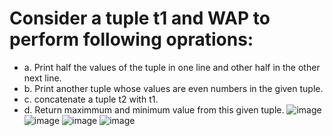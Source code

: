 # Consider a tuple t1 and WAP to perform following oprations:
- a. Print half the values of the tuple in one line and other half in the other next line.
- b. Print another tuple whose values are even numbers in the given tuple.
- c. concatenate a tuple t2 with t1.
- d. Return maximmum and minimum value from this given tuple.
  ![image](https://github.com/user-attachments/assets/3121af3d-055a-4e79-bd70-3d048151ee47)
  ![image](https://github.com/user-attachments/assets/3dcf3fb6-de8d-45c3-ab58-847442a26c4d)
![image](https://github.com/user-attachments/assets/6fce89cc-adaf-475c-939e-def72d9f1884)
![image](https://github.com/user-attachments/assets/b91c94fd-5024-487f-965b-cf14386ec478)


